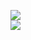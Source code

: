 [![](https://img.shields.io/badge/Made%20With-Github%20Spray-lightgrey.svg?style=for-the-badge&logo=github)](https://github.com/Annihil/github-spray#7474)  
[![](https://i.imgur.com/2DrTn0Z.gif)](https://github.com/Annihil/github-spray)